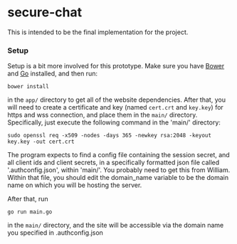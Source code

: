 # secure-chat

This is intended to be the final implementation for the project.

### Setup

Setup is a bit more involved for this prototype. Make sure you have [Bower](http://bower.io/) and [Go](https://golang.org/) installed, and then run:

`bower install`

in the `app/` directory to get all of the website dependencies. After that, you will need to create a certificate and key (named `cert.crt` and `key.key`) for https and wss connection, and place them in the `main/` directory. Specifically, just execute the following command in the 'main/' directory:

`sudo openssl req -x509 -nodes -days 365 -newkey rsa:2048 -keyout key.key -out cert.crt`

The program expects to find a config file containing the session secret, and all client
ids and client secrets, in a specifically formatted json file called '.authconfig.json', within 'main/'. You probably need to get this from William. Within that file, you should
edit the domain_name variable to be the domain name on which you will be hosting the server.

After that, run

`go run main.go`

in the `main/` directory, and the site will be accessible via the domain name you specified in .authconfig.json

